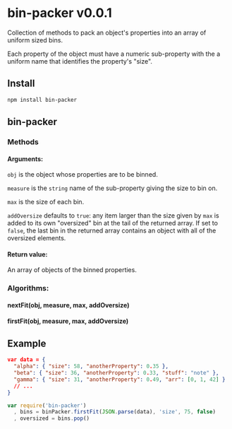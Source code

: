 # bin-packer v0.0.1

Collection of methods to pack an object's properties into an array of uniform sized bins.

Each property of the object must have a numeric sub-property with the a uniform name that identifies the property's "size".

## Install

```bash
npm install bin-packer
```

## bin-packer

### Methods

#### Arguments:
`obj` is the object whose properties are to be binned.

`measure` is the `string` name of the sub-property giving the size to bin on.

`max` is the size of each bin.

`addOversize` defaults to `true`: any item larger than the size given by `max` is added to its own "oversized" bin at the tail of the returned array. If set to `false`, the last bin in the returned array contains an object with all of the oversized elements.

#### Return value:
An array of objects of the binned properties.

### Algorithms:

#### nextFit(obj, measure, max, addOversize)

#### firstFit(obj, measure, max, addOversize)


## Example

```json
var data = {
  "alpha": { "size": 58, "anotherProperty": 0.35 },
  "beta": { "size": 36, "anotherProperty": 0.33, "stuff": "note" },
  "gamma": { "size": 31, "anotherProperty": 0.49, "arr": [0, 1, 42] }
  // ...
}
```

```js
var require('bin-packer')
  , bins = binPacker.firstFit(JSON.parse(data), 'size', 75, false)
  , oversized = bins.pop()
```